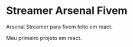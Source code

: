 # Streamer Arsenal Fivem
Arsenal Streamer para fivem feito em react.
<p>Meu primeiro projeto em react.<p>
